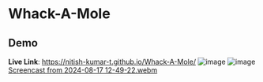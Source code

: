 # Whack-A-Mole

## Demo
**Live Link**: https://nitish-kumar-t.github.io/Whack-A-Mole/
![image](https://github.com/user-attachments/assets/dd5d86df-d6e9-4ddc-8cbd-8194651c05cc)
![image](https://github.com/user-attachments/assets/dfcf9520-b8db-4064-a45b-d5bcce096df1)
[Screencast from 2024-08-17 12-49-22.webm](https://github.com/user-attachments/assets/34ecdd55-764a-4e2a-aa4a-026124113959)
